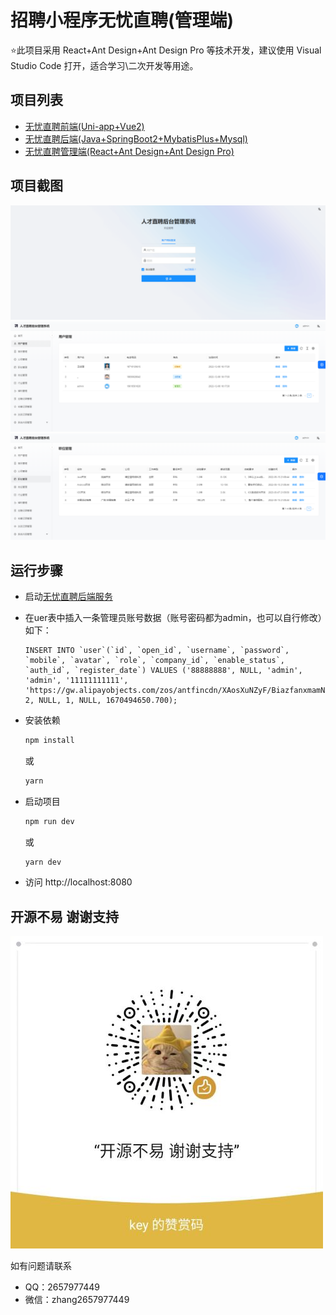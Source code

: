 # 招聘小程序无忧直聘(管理端)

:star:此项目采用 React+Ant Design+Ant Design Pro 等技术开发，建议使用 Visual Studio Code 打开，适合学习\二次开发等用途。

## 项目列表

- [无忧直聘前端(Uni-app+Vue2)](https://github.com/zhang2657977442/wuyou-frontend)
- [无忧直聘后端(Java+SpringBoot2+MybatisPlus+Mysql)](https://github.com/zhang2657977442/wuyou-backend)
- [无忧直聘管理端(React+Ant Design+Ant Design Pro)](https://github.com/zhang2657977442/wuyou-admin)

## 项目截图

![](https://raw.githubusercontent.com/zhang2657977442/MyPicGo/master/wuyou-admin/%E6%88%AA%E5%9B%BE1.png) ![](https://raw.githubusercontent.com/zhang2657977442/MyPicGo/master/wuyou-admin/%E6%88%AA%E5%9B%BE2.png)![](https://raw.githubusercontent.com/zhang2657977442/MyPicGo/master/wuyou-admin/%E6%88%AA%E5%9B%BE3.png)

## 运行步骤

- 启动[无忧直聘后端服务](https://github.com/zhang2657977442/wuyou-backend)

- 在uer表中插入一条管理员账号数据（账号密码都为admin，也可以自行修改）如下：

  ```mysql
  INSERT INTO `user`(`id`, `open_id`, `username`, `password`, `mobile`, `avatar`, `role`, `company_id`, `enable_status`, `auth_id`, `register_date`) VALUES ('88888888', NULL, 'admin', 'admin', '11111111111', 'https://gw.alipayobjects.com/zos/antfincdn/XAosXuNZyF/BiazfanxmamNRoxxVxka.png', 2, NULL, 1, NULL, 1670494650.700);
  ```

- 安装依赖

  ```bash
  npm install
  ```

  或

  ```bash
  yarn
  ```

- 启动项目

  ```bash
  npm run dev
  ```

  或

  ```bash
  yarn dev
  ```

- 访问 http://localhost:8080

## 开源不易 谢谢支持

![](https://raw.githubusercontent.com/zhang2657977442/MyPicGo/master/other/%E8%B5%9E%E8%B5%8F%E7%A0%81.jpg)

如有问题请联系

- QQ：2657977449
- 微信：zhang2657977449
